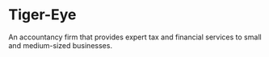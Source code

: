 # Tiger-Eye
An accountancy firm that provides expert tax and financial services to small and medium-sized businesses.
